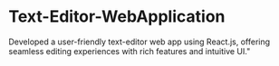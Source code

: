 # Text-Editor-WebApplication
Developed a user-friendly text-editor web app using React.js, offering seamless editing experiences with rich features and intuitive UI."
